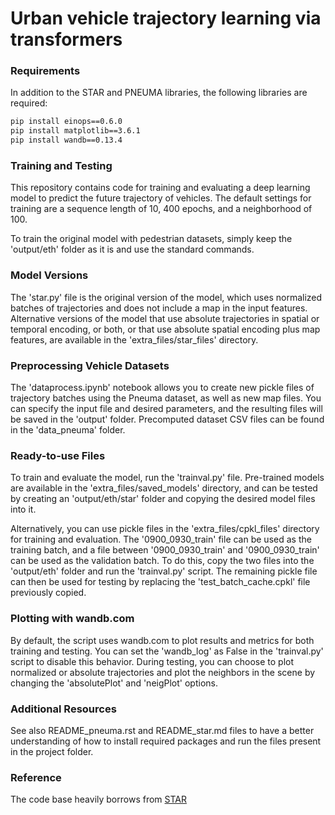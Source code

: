 # Urban vehicle trajectory learning via transformers

### Requirements
In addition to the STAR and PNEUMA libraries, the following libraries are required:

```bash
pip install einops==0.6.0
pip install matplotlib==3.6.1
pip install wandb==0.13.4
```

### Training and Testing

This repository contains code for training and evaluating a deep learning model to predict the future trajectory of vehicles. The default settings for training are a sequence length of 10, 400 epochs, and a neighborhood of 100.

To train the original model with pedestrian datasets, simply keep the 'output/eth' folder as it is and use the standard commands.


### Model Versions

The 'star.py' file is the original version of the model, which uses normalized batches of trajectories and does not include a map in the input features. Alternative versions of the model that use absolute trajectories in spatial or temporal encoding, or both, or that use absolute spatial encoding plus map features, are available in the 'extra_files/star_files' directory.


### Preprocessing Vehicle Datasets

The 'dataprocess.ipynb' notebook allows you to create new pickle files of trajectory batches using the Pneuma dataset, as well as new map files. You can specify the input file and desired parameters, and the resulting files will be saved in the 'output' folder. Precomputed dataset CSV files can be found in the 'data_pneuma' folder.


### Ready-to-use Files

To train and evaluate the model, run the 'trainval.py' file. Pre-trained models are available in the 'extra_files/saved_models' directory, and can be tested by creating an 'output/eth/star' folder and copying the desired model files into it.

Alternatively, you can use pickle files in the 'extra_files/cpkl_files' directory for training and evaluation. The '0900_0930_train' file can be used as the training batch, and a file between '0900_0930_train' and '0900_0930_train' can be used as the validation batch. To do this, copy the two files into the 'output/eth' folder and run the 'trainval.py' script. The remaining pickle file can then be used for testing by replacing the 'test_batch_cache.cpkl' file previously copied.


### Plotting with wandb.com

By default, the script uses wandb.com to plot results and metrics for both training and testing. You can set the 'wandb_log' as False in the 'trainval.py' script to disable this behavior. During testing, you can choose to plot normalized or absolute trajectories and plot the neighbors in the scene by changing the 'absolutePlot' and 'neigPlot' options.


### Additional Resources

See also README_pneuma.rst and README_star.md files to have a better understanding of how to install required packages and run the files present in the project folder.


### Reference

The code base heavily borrows from [STAR](https://github.com/Majiker/STAR)
